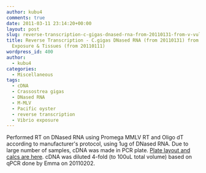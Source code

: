```yaml
---
author: kubu4
comments: true
date: 2011-03-11 23:14:20+00:00
layout: post
slug: reverse-transcription-c-gigas-dnased-rna-from-20110131-from-v-vulnificus-exposure-tissues-from-20110111
title: Reverse Transcription - C.gigas DNased RNA (from 20110131) from V.vulnificus
  Exposure & Tissues (from 20110111)
wordpress_id: 400
author:
  - kubu4
categories:
  - Miscellaneous
tags:
  - cDNA
  - Crassostrea gigas
  - DNased RNA
  - M-MLV
  - Pacific oyster
  - reverse transcription
  - Vibrio exposure
---
```


Performed RT on DNased RNA using Promega MMLV RT and Oligo dT according to manufacturer's protocol, using 1ug of DNased RNA. Due to large number of samples, cDNA was made in PCR plate. [Plate layout and calcs are here](https://spreadsheets0.google.com/ccc?hl=en&hl=en&key=tGdgxaN5NchLx8wNDKAdWzg&authkey=CMrM2CM#gid=0). cDNA was diluted 4-fold (to 100uL total volume) based on qPCR done by Emma on 20110202.
